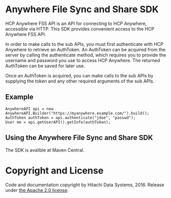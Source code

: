 # Anywhere File Sync and Share SDK                                                                  
                                                                                                    
HCP Anywhere FSS API is an API for connecting to HCP Anywhere, accessible via HTTP. This SDK provides convenient access to the HCP Anywhere FSS API. 
                                                                                                    
In order to make calls to the sub APIs, you must first authenticate with HCP Anywhere to retrieve an AuthToken. An AuthToken can be acquired from the server by calling the authenticate method, which requires you to provide the username and password you use to access HCP Anywhere. The returned AuthToken can be saved for later use.
                                                                                                    
Once an AuthToken is acquired, you can make calls to the sub APIs by supplying the token and any other required arguments of the sub APIs.
                                                                                                    
## Example                                                                                          
                                            
```
AnywhereAPI api = new AnywhereAPI.Builder("https://myanywhere.example.com/").build();
AuthToken authToken = api.authenticate("jdoe", "passwd");
User me = api.getUserAPI().getInfo(authToken);
```

## Using the Anywhere File Sync and Share SDK                                                       

The SDK is availble at Maven Central.

# Copyright and License

Code and documentation copyright by Hitachi Data Systems, 2016.  Release under [the Apache 2.0 license](http://www.apache.org/licenses/LICENSE-2.0).